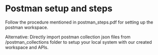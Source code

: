 # Postman setup and steps

Follow the procedure mentioned in postman_steps.pdf for setting up the postman workspace.

Alternative:
Directly import postman collection json files from /postman_collections folder to setup your local system with our created workspace and APIs.

